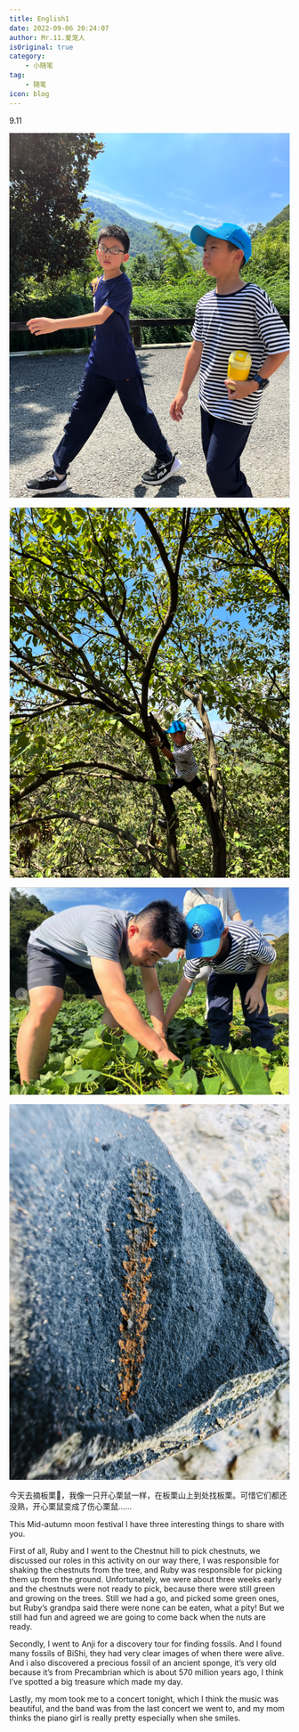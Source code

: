 ```yaml
---
title: English1
date: 2022-09-06 20:24:07
author: Mr.11.爱宠人
isOriginal: true
category:
    - 小随笔
tag:
    - 随笔
icon: blog
---
```


9.11 

![image-20220913214500263](./9-11.assets/image-20220913214500263.png)

![image-20220913214531518](./9-11.assets/image-20220913214531518.png)

![image-20220913214554257](./9-11.assets/image-20220913214554257.png)

![image-20220913214616208](./9-11.assets/image-20220913214616208.png)

今天去摘板栗🌰，我像一只开心栗鼠一样，在板栗山上到处找板栗。可惜它们都还没熟，开心栗鼠变成了伤心栗鼠……

This Mid-autumn moon festival I have three interesting things to share with you. 

First of all, Ruby and I went to the Chestnut hill to pick chestnuts, we discussed our roles in this activity on our way there, I was responsible for shaking the chestnuts from the tree, and Ruby was responsible for picking them up from the ground. Unfortunately, we were about three weeks early and the chestnuts were not ready to pick, because there were still green and growing on the trees. Still we had a go, and picked some green ones, but Ruby’s grandpa said there were none can be eaten, what a pity! But we still had fun and agreed we are going to come back when the nuts are ready.

Secondly, I went to Anji for a discovery tour for finding fossils. And I found many fossils of BiShi, they had very clear images of when there were alive. And i also discovered a precious fossil of an ancient sponge, it’s very old because it’s from Precambrian which is about 570 million years ago, I think I’ve spotted a big treasure which made my day. 

Lastly, my mom took me to a concert tonight, which I think the music was beautiful, and the band was from the last concert we went to, and my mom thinks the piano girl is really pretty especially when she smiles.